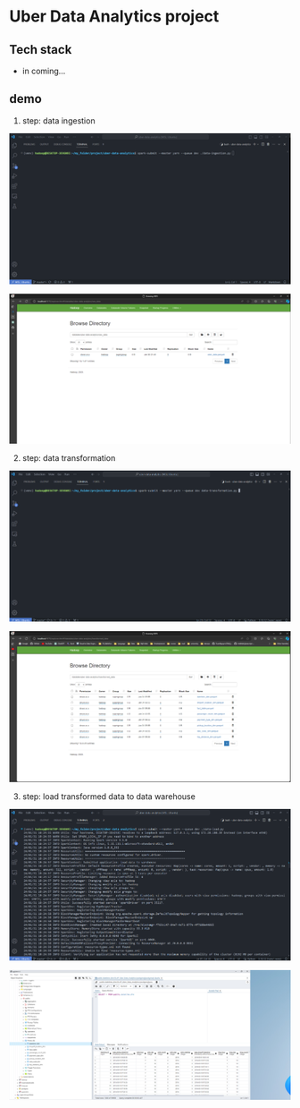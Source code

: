 # Uber Data Analytics project
##  Tech stack
- in coming...
## demo
1. step: data ingestion

![Run spark submit in step ingestion](./resource/step1.1.png "command when run spark-submit")

![Run spark submit in step ingestion](./resource/step1.2.png "result after run command")

2. step: data transformation

![Run spark submit in step transformation](./resource/step2.1.png "command when run spark-submit")

![Run spark submit in step transformation](./resource/step2.2.png "result after run command")

3. step: load transformed data to data warehouse

![Run spark submit in step transformation](./resource/step3.1.png "command when run spark-submit")

![Run spark submit in step transformation](./resource/step3.2.png "result after run command")
